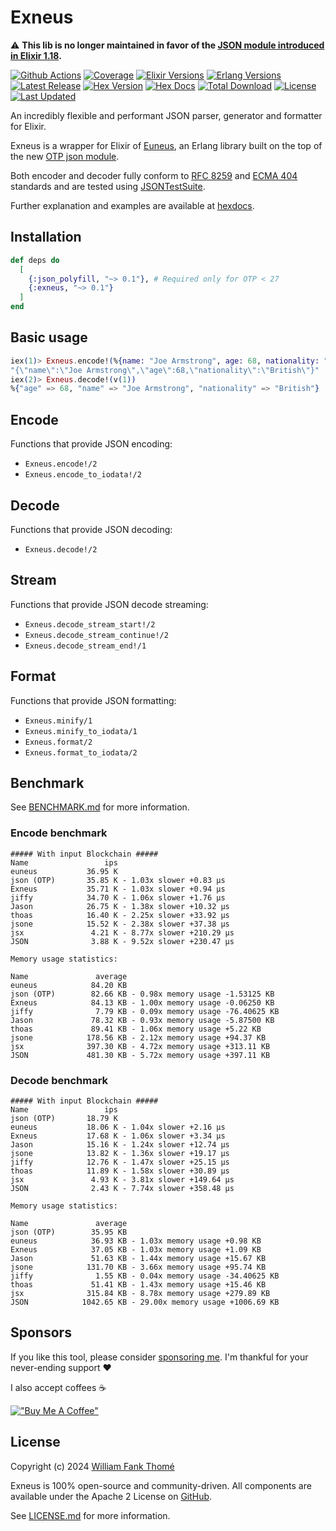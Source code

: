 # Exneus

⚠️ **This lib is no longer maintained in favor of the [JSON module introduced in Elixir 1.18](https://github.com/elixir-lang/elixir/pull/14021).**

[![Github Actions](https://github.com/williamthome/exneus/workflows/CI/badge.svg)](https://github.com/williamthome/exneus/actions)
[![Coverage](https://raw.githubusercontent.com/cicirello/jacoco-badge-generator/main/tests/100.svg)](https://github.com/williamthome/exneus/actions/workflows/ci.yml)
[![Elixir Versions](https://img.shields.io/badge/Elixir%2F-12%2B-purple?style=flat-square)](https://elixir-lang.org/)
[![Erlang Versions](https://img.shields.io/badge/Erlang%2FOTP-24%2B-green?style=flat-square)](http://www.erlang.org)
[![Latest Release](https://img.shields.io/github/release/williamthome/exneus.svg?style=flat-square)](https://github.com/williamthome/exneus/releases/latest)
[![Hex Version](https://img.shields.io/hexpm/v/exneus.svg)](https://hex.pm/packages/exneus)
[![Hex Docs](https://img.shields.io/badge/hex-docs-lightgreen.svg)](https://hexdocs.pm/exneus/)
[![Total Download](https://img.shields.io/hexpm/dt/exneus.svg)](https://hex.pm/packages/exneus)
[![License](https://img.shields.io/hexpm/l/exneus.svg)](https://github.com/williamthome/exneus/blob/main/LICENSE)
[![Last Updated](https://img.shields.io/github/last-commit/williamthome/exneus.svg)](https://github.com/williamthome/exneus/commits/main)

An incredibly flexible and performant JSON parser, generator and formatter for Elixir.

Exneus is a wrapper for Elixir of [Euneus](https://github.com/williamthome/euneus),
an Erlang library built on the top of the new [OTP json module](https://erlang.org/documentation/doc-15.0-rc3/lib/stdlib-6.0/doc/html/json.html).

Both encoder and decoder fully conform to [RFC 8259](https://datatracker.ietf.org/doc/html/rfc8259)
and [ECMA 404](https://ecma-international.org/publications-and-standards/standards/ecma-404/) standards
and are tested using [JSONTestSuite](https://github.com/nst/JSONTestSuite).

Further explanation and examples are available at [hexdocs](https://hexdocs.pm/exneus).

## Installation

```elixir
def deps do
  [
    {:json_polyfill, "~> 0.1"}, # Required only for OTP < 27
    {:exneus, "~> 0.1"}
  ]
end
```

## Basic usage

```elixir
iex(1)> Exneus.encode!(%{name: "Joe Armstrong", age: 68, nationality: "British"})
"{\"name\":\"Joe Armstrong\",\"age\":68,\"nationality\":\"British\"}"
iex(2)> Exneus.decode!(v(1))
%{"age" => 68, "name" => "Joe Armstrong", "nationality" => "British"}
```

## Encode

Functions that provide JSON encoding:

- `Exneus.encode!/2`
- `Exneus.encode_to_iodata!/2`

## Decode

Functions that provide JSON decoding:

- `Exneus.decode!/2`

## Stream

Functions that provide JSON decode streaming:

- `Exneus.decode_stream_start!/2`
- `Exneus.decode_stream_continue!/2`
- `Exneus.decode_stream_end!/1`

## Format

Functions that provide JSON formatting:

- `Exneus.minify/1`
- `Exneus.minify_to_iodata/1`
- `Exneus.format/2`
- `Exneus.format_to_iodata/2`

## Benchmark

See [BENCHMARK.md](benchmark/BENCHMARK.md) for more information.

### Encode benchmark

```console
##### With input Blockchain #####
Name                 ips
euneus           36.95 K
json (OTP)       35.85 K - 1.03x slower +0.83 μs
Exneus           35.71 K - 1.03x slower +0.94 μs
jiffy            34.70 K - 1.06x slower +1.76 μs
Jason            26.75 K - 1.38x slower +10.32 μs
thoas            16.40 K - 2.25x slower +33.92 μs
jsone            15.52 K - 2.38x slower +37.38 μs
jsx               4.21 K - 8.77x slower +210.29 μs
JSON              3.88 K - 9.52x slower +230.47 μs

Memory usage statistics:

Name               average
euneus            84.20 KB
json (OTP)        82.66 KB - 0.98x memory usage -1.53125 KB
Exneus            84.13 KB - 1.00x memory usage -0.06250 KB
jiffy              7.79 KB - 0.09x memory usage -76.40625 KB
Jason             78.32 KB - 0.93x memory usage -5.87500 KB
thoas             89.41 KB - 1.06x memory usage +5.22 KB
jsone            178.56 KB - 2.12x memory usage +94.37 KB
jsx              397.30 KB - 4.72x memory usage +313.11 KB
JSON             481.30 KB - 5.72x memory usage +397.11 KB
```

### Decode benchmark

```console
##### With input Blockchain #####
Name                 ips
json (OTP)       18.79 K
euneus           18.06 K - 1.04x slower +2.16 μs
Exneus           17.68 K - 1.06x slower +3.34 μs
Jason            15.16 K - 1.24x slower +12.74 μs
jsone            13.82 K - 1.36x slower +19.17 μs
jiffy            12.76 K - 1.47x slower +25.15 μs
thoas            11.89 K - 1.58x slower +30.89 μs
jsx               4.93 K - 3.81x slower +149.64 μs
JSON              2.43 K - 7.74x slower +358.48 μs

Memory usage statistics:

Name               average
json (OTP)        35.95 KB
euneus            36.93 KB - 1.03x memory usage +0.98 KB
Exneus            37.05 KB - 1.03x memory usage +1.09 KB
Jason             51.63 KB - 1.44x memory usage +15.67 KB
jsone            131.70 KB - 3.66x memory usage +95.74 KB
jiffy              1.55 KB - 0.04x memory usage -34.40625 KB
thoas             51.41 KB - 1.43x memory usage +15.46 KB
jsx              315.84 KB - 8.78x memory usage +279.89 KB
JSON            1042.65 KB - 29.00x memory usage +1006.69 KB
```

## Sponsors

If you like this tool, please consider [sponsoring me](https://github.com/sponsors/williamthome).
I'm thankful for your never-ending support :heart:

I also accept coffees :coffee:

[!["Buy Me A Coffee"](https://www.buymeacoffee.com/assets/img/custom_images/orange_img.png)](https://www.buymeacoffee.com/williamthome)

## License

Copyright (c) 2024 [William Fank Thomé](https://github.com/williamthome)

Exneus is 100% open-source and community-driven. All components are
available under the Apache 2 License on [GitHub](https://github.com/williamthome/exneus).

See [LICENSE.md](LICENSE.md) for more information.
